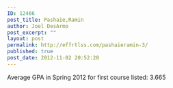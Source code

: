 ```yaml
---
ID: 12466
post_title: Pashaie,Ramin
author: Joel DesArmo
post_excerpt: ""
layout: post
permalink: http://effrtlss.com/pashaieramin-3/
published: true
post_date: 2012-11-02 20:52:20
---
```

<p>Average GPA in Spring 2012 for first course listed: 3.665</p>